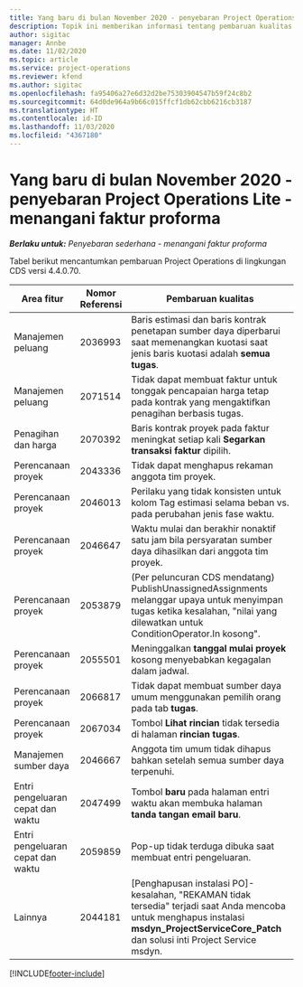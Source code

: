 ```yaml
---
title: Yang baru di bulan November 2020 - penyebaran Project Operations Lite - menangani faktur proforma
description: Topik ini memberikan informasi tentang pembaruan kualitas yang tersedia pada rilis November 2020 penyebaran Project Operations Lite -menangani faktur proforma.
author: sigitac
manager: Annbe
ms.date: 11/02/2020
ms.topic: article
ms.service: project-operations
ms.reviewer: kfend
ms.author: sigitac
ms.openlocfilehash: fa95406a27e6d32d2be75303904547b59f24c8b2
ms.sourcegitcommit: 64d0de964a9b66c015ffcf1db62cbb6216cb3187
ms.translationtype: HT
ms.contentlocale: id-ID
ms.lasthandoff: 11/03/2020
ms.locfileid: "4367180"
---
```

# <a name="whats-new-november-2020---project-operations-lite-deployment---deal-to-proforma-invoicing"></a>Yang baru di bulan November 2020 - penyebaran Project Operations Lite - menangani faktur proforma

_**Berlaku untuk:** Penyebaran sederhana - menangani faktur proforma_

Tabel berikut mencantumkan pembaruan Project Operations di lingkungan CDS versi 4.4.0.70.

| Area fitur                 | Nomor Referensi | Pembaruan kualitas                                                                                                                                                                    |
|------------------------------|------------------|-----------------------------------------------------------------------------------------------------------------------------------------------------------------------------------|
|   Manajemen peluang       | 2036993          | Baris estimasi dan baris kontrak penetapan sumber daya diperbarui saat memenangkan kuotasi saat jenis baris kuotasi adalah **semua tugas**.                                                 |
|   Manajemen peluang       | 2071514          | Tidak dapat membuat faktur untuk tonggak pencapaian harga tetap pada kontrak yang mengaktifkan penagihan berbasis tugas.                                                                          |
| Penagihan dan harga          | 2070392          | Baris kontrak proyek pada faktur meningkat setiap kali **Segarkan transaksi faktur** dipilih.                                                                       |
| Perencanaan proyek             | 2043336          | Tidak dapat menghapus rekaman anggota tim proyek.                                                                                                                                    |
| Perencanaan proyek             | 2046013          | Perilaku yang tidak konsisten untuk kolom Tag estimasi selama beban vs. pada perubahan jenis fase waktu.                                                                                   |
| Perencanaan proyek             | 2046647          | Waktu mulai dan berakhir nonaktif satu jam bila persyaratan sumber daya dihasilkan dari anggota tim proyek.                                                                      |
| Perencanaan proyek             | 2053879          | (Per peluncuran CDS mendatang) PublishUnassignedAssignments melanggar upaya untuk menyimpan tugas ketika kesalahan, "nilai yang dilewatkan untuk ConditionOperator.In kosong". |
| Perencanaan proyek             | 2055501          | Meninggalkan **tanggal mulai proyek** kosong menyebabkan kegagalan dalam jadwal.                                                                                                      |
| Perencanaan proyek             | 2066817          | Tidak dapat membuat sumber daya umum menggunakan pemilih orang pada tab **tugas**.                                                                                               |
| Perencanaan proyek             | 2067034          | Tombol **Lihat rincian** tidak tersedia di halaman **rincian tugas**.                                                                                                         |
| Manajemen sumber daya          | 2046667          | Anggota tim umum tidak dihapus bahkan setelah semua sumber daya terpenuhi.                                                                                                     |
| Entri pengeluaran cepat dan waktu | 2047499          | Tombol **baru** pada halaman entri waktu akan membuka halaman **tanda tangan email baru**.                                                                                               |
| Entri pengeluaran cepat dan waktu | 2059859          | Pop-up tidak terduga dibuka saat membuat entri pengeluaran.                                                                                                                         |
| Lainnya                        | 2044181          | [Penghapusan instalasi PO]-kesalahan, "REKAMAN tidak tersedia" terjadi saat Anda mencoba untuk menghapus instalasi   **msdyn_ProjectServiceCore_Patch** dan solusi inti Project Service msdyn.        |


[!INCLUDE[footer-include](../../includes/footer-banner.md)]